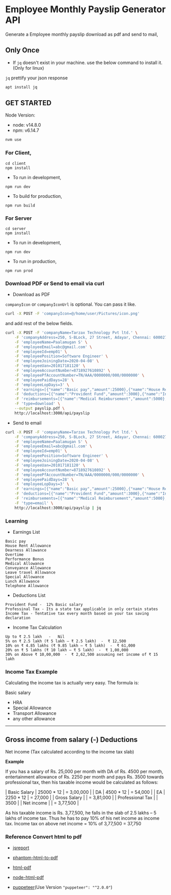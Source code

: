 # Employee Monthly Payslip Generator API

Generate a Employee monthly payslip download as pdf and send to mail,

## Only Once

- If `jq` doesn't exist in your machine. use the below command to install it.(Only for linux)

`jq` prettify your json response

```sh
apt install jq
```

## GET STARTED

Node Version:

- node: v14.8.0
- npm: v6.14.7

```sh
nvm use
```

### For Client,

```
cd client
npm install
```

- To run in development,
```
npm run dev
```

- To build for production,
```
npm run build
```

### For Server

```
cd server
npm install
```

- To run in development,
```
npm run dev
```

- To run in production,
```
npm run prod
```

### Download PDF or Send to email via curl

- Download as PDF

`companyIcon` or `companyIconUrl` is optional. You can pass it like.

```sh
curl -X POST -F 'companyIcon=@/home/user/Pictures/icon.png'
```
and add rest of the below fields.

```sh
curl -X POST -F 'companyName=Tarzax Technology Pvt ltd.' \
    -F 'companyAddress=250, S-BLock, 27 Street, Adayar, Chennai: 600027' \
    -F 'employeeName=Paalamugan S' \
    -F 'employeeEmail=abc@gmail.com' \
    -F 'employeeId=emp01' \
    -F 'employeePosition=Software Engineer' \
    -F 'employeeJoiningDate=2020-04-08' \
    -F 'employeeUan=201017181120' \
    -F 'employeeAccountNumber=8718927610892' \
    -F 'employeePfAccountNumber=TN/AAA/0000000/000/0000000' \
    -F 'employeePaidDays=28' \
    -F 'employeeLopDays=3' \
    -F 'earnings=[{"name":"Basic pay","amount":25000},{"name":"House Rent Allowance","amount":5000},{"name":"Dearness Allowance","amount":3750}]' \
    -F 'deductions=[{"name":"Provident Fund","amount":3000},{"name":"Income Tax","amount":1250}]' \
    -F 'reimbursements=[{"name":"Medical Reimbursement","amount":5000},{"name":"Telephone Reimbursement","amount":1750},{"name":"Conveyance Reimbursement","amount":500}]' \
    -F 'type=download' \
    --output payslip.pdf \
    http://localhost:3000/api/payslip
```

- Send to email

```sh
curl -X POST -F 'companyName=Tarzax Technology Pvt ltd.' \
    -F 'companyAddress=250, S-BLock, 27 Street, Adayar, Chennai: 600027' \
    -F 'employeeName=Paalamugan S' \
    -F 'employeeEmail=abc@gmail.com' \
    -F 'employeeId=emp01' \
    -F 'employeePosition=Software Engineer' \
    -F 'employeeJoiningDate=2020-04-08' \
    -F 'employeeUan=201017181120' \
    -F 'employeeAccountNumber=8718927610892' \
    -F 'employeePfAccountNumber=TN/AAA/0000000/000/0000000' \
    -F 'employeePaidDays=28' \
    -F 'employeeLopDays=3' \
    -F 'earnings=[{"name":"Basic pay","amount":25000},{"name":"House Rent Allowance","amount":5000},{"name":"Dearness Allowance","amount":3750}]' \
    -F 'deductions=[{"name":"Provident Fund","amount":3000},{"name":"Income Tax","amount":1250}]' \
    -F 'reimbursements=[{"name":"Medical Reimbursement","amount":5000},{"name":"Telephone Reimbursement","amount":1750},{"name":"Conveyance Reimbursement","amount":500}]' \
    -F 'type=email' \
    http://localhost:3000/api/payslip | jq
```

### Learning

- Earnings List

```
Basic pay
House Rent Allowance
Dearness Allowance
Overtime
Performance Bonus
Medical Allowance
Conveyance Allowance
Leave travel Allowance
Special Allowance
Lunch Allowance
Telephone Allowance
```

- Deductions List

```
Provident Fund -  12% Basic salary
Professinal Tax - Its a state tax applicable in only certain states
Income Tax - Tentative tax every month based on your tax saving declaration
```

- Income Tax Calculation

```
Up to ₹ 2.5 lakh   -   Nil
5% on ₹ 2.5 lakh (₹ 5 lakh – ₹ 2.5 lakh)  -  ₹ 12,500
10% on ₹ 4.85 lakhs (₹ 9.85 lakh – ₹ 5 lakh)  -  ₹ 61,000
20% on ₹ 5 lakhs (₹ 10 lakh – ₹ 5 lakh)  -  ₹ 1,00,000
30% on Above ₹ 10,00,000  -  ₹ 2,62,500 assuming net income of ₹ 15 lakh
```

### Income Tax Example

Calculating the income tax is actually very easy. The formula is:

Basic salary
+ HRA
+ Special Allowance
+ Transport Allowance
+ any other allowance
--------------------------------------
Gross income from salary
(-) Deductions
--------------------------------------
Net income
(Tax calculated according to the income tax slab)


**Example**

If you has a salary of Rs. 25,000 per month with DA of Rs. 4500 per month, entertainment allowance of Rs. 2250 per month and pays Rs. 3500 towards professional tax, then his taxable income would be calculated as follows:

| Basic Salary      | 25000 * 12  | = 3,00,000 |
| DA                | 4500 * 12   | = 54,000   |
| EA                | 2250 * 12   | = 27,000   |
| Gross Salary      |             | = 3,81,000 |
| Professional Tax  |             | 3500       |
| Net income        |             | = 3,77,500 |

As his taxable income is Rs. 3,77,500, he falls in the slab of 2.5 lakhs – 5 lakhs of income tax. Thus he has to pay 10% of his net income as income tax.
Income tax on above net income = 10% of 3,77,500
= 37,750

### Reference Convert html to pdf

- [jsreport](https://jsreport.net/learn/base)

- [phantom-html-to-pdf](https://www.npmjs.com/package/phantom-html-to-pdf)

- [html-pdf](https://www.npmjs.com/package/html-pdf)

- [node-html-pdf](https://github.com/marcbachmann/node-html-pdf)

- [puppeteer](https://www.npmjs.com/package/puppeteer)(Use Version `"puppeteer": "^2.0.0"`)

